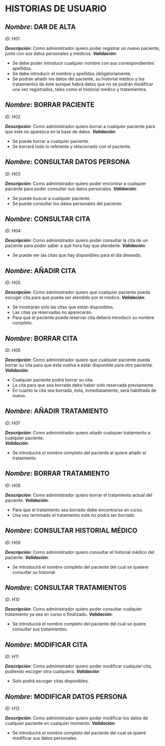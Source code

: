 # **HISTORIAS DE USUARIO**

## *Nombre*: **DAR DE ALTA** 
*ID*: H01 

__*Descripción*__: Como administrador quiero poder registrar un nuevo paciente, junto con sus datos personales y médicos.
 __*Validación*__:
* Se debe poder introducir cualquier nombre con sus correspondientes apellidos.
* Se debe introducir el nombre y apellidos obligatoriamente.
* Se podrán añadir los datos del paciente, su historial médico y los tratamientos de éste aunque habrá datos que no se podrán modificar una vez registrados, tales como el historial médico y tratamientos.
 

      
## *Nombre*: **BORRAR PACIENTE**
*ID*: H02 

__*Descripción*__: Como administrador quiero borrar a cualquier paciente para que este no aparezca en la base de datos.
 __*Validación*__:
* Se puede borrar a cualquier paciente.
* Se borrará todo lo referente y relacionado con el paciente.


      
## *Nombre*: **CONSULTAR DATOS PERSONA**
*ID*: H03 

__*Descripción*__: Como administrador quiero poder encontrar a cualquier paciente para poder consultar sus datos personales. 
 __*Validación*__:
* Se puede buscar a cualquier paciente.
* Se puede consultar los datos personales del paciente.

       
## *Nombre*: **CONSULTAR CITA**
*ID*: H04

__*Descripción*__: Como administrador quiero poder consultar la cita de un paciente para poder saber a qué hora hay que atenderle. 
 __*Validación*__:
* Se puede ver las citas que hay disponibles para el dia deseado.
 

      
## *Nombre*: **AÑADIR CITA**
*ID*: H05 

__*Descripción*__: Como administrador quiero que cualquier paciente pueda escoger cita para que pueda ser atendido por el médico. 
 __*Validación*__:
* Se mostrarán solo las citas que están disponibles.
* Las citas ya reservadas no aparecerán.
* Para que el paciente puede reservar cita deberá introducir su nombre completo.

 
      
## *Nombre*: **BORRAR CITA**
*ID*: H06 

__*Descripción*__: Como administrador quiero que cualquier paciente pueda borrar su cita para que ésta vuelva a estar disponible para otro paciente. 
 __*Validación*__:
* Cualquier paciente podrá borrar su cita. 
* La cita para que sea borrada debe haber sido reservada previamente.
* En cuanto la cita sea borrada, ésta, inmediatamente, será habilitada de nuevo.



## *Nombre*: **AÑADIR TRATAMIENTO**
*ID*: H07

__*Descripción*__: Como administrador quiero añadir cualquier tratamiento a cualquier paciente.  
 __*Validación*__:
* Se introducirá el nombre completo del paciente al quiere añadir el tratamiento.



## *Nombre*: **BORRAR TRATAMIENTO**
*ID*: H08

__*Descripción*__: Como administrador quiero borrar el tratamiento actual del paciente. 
 __*Validación*__:
* Para que el tratamiento sea borrado debe encontrarse en curso.
* Una vez terminado el tratameinto este no podrá ser borrado.



## *Nombre*: **CONSULTAR HISTORIAL MÉDICO**
*ID*: H09

__*Descripción*__: Como administrador quiero consultar el historial médico del paciente. 
 __*Validación*__: 
* Se introducirá el nombre completo del paciente del cual se queiere consultar su historial.



## *Nombre*: **CONSULTAR TRATAMIENTOS**
*ID*: H10

__*Descripción*__: Como administrador quiero poder consultar cualquier tratamiento ya sea en curso o finalizado. 
 __*Validación*__:
* Se introducirá el nombre completo del paciente del cual se quiere consultar sus tratamientos.


## *Nombre*: **MODIFICAR CITA**

*ID*: H11

__*Descripción*__: Como administrador quiero poder modificar cualquier cita, pudiendo escoger otra cualquiera. 
 __*Validación*__:
* Solo podrá escoger citas disponibles.



## *Nombre*: **MODIFICAR DATOS PERSONA**
*ID*: H12

__*Descripción*__: Como administrador quiero poder modificar los datos de cualquier paciente en cualquier momento. 
 __*Validación*__:
* Se introducirá el nombre completo del paciente del cual se quiere modificar sus datos personales. 
